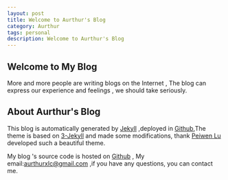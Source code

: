 ```yaml
---
layout: post
title: Welcome to Aurthur's Blog
category: Aurthur
tags: personal
description: Welcome to Aurthur's Blog
---
```


## Welcome to My Blog

More and more people are writing blogs on the Internet , The blog can express our experience and feelings , we should take seriously.

## About Aurthur's Blog

This blog is automatically generated by [Jekyll](http://jekyllrb.com/) ,deployed in [Github](https://pages.github.com),The theme is based on [3-Jekyll](https://github.com/P233/3-Jekyll) and made ​​some modifications, thank [Peiwen Lu](https://github.com/P233) developed such a beautiful theme.

My blog 's source code is hosted on [Github](https://github.com/Aurthur-LK/Aurthur-LK.github.io.git) , My email:aurthurxlc@gmail.com ,if you have any questions, you can contact me.